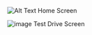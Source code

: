 ![Alt Text](https://github.com/Niel07-cyber/React-Toyota-Website/blob/main/Screenshot%202024-11-28%20150257.png)
Home Screen


![image](https://github.com/user-attachments/assets/10c78a1d-05ee-4fa8-bd39-6c7dabc37470)
Test Drive Screen
